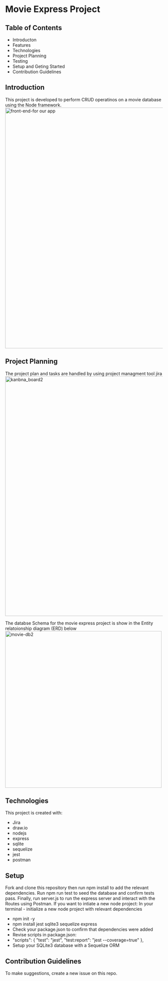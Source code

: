 
# Movie Express Project

## Table of Contents
* Introducton
* Features
* Technologies
* Project Planning
* Testing
* Setup and Geting Started
* Contribution Guidelines

## Introduction
This project is developed to perform CRUD operatinos on a movie database using the Node framework.
<img width="768" alt="front-end-for our app" src="https://user-images.githubusercontent.com/71066745/145648088-af5b3551-e7fa-4f00-99a4-5472c418efca.PNG">


## Project Planning
The project plan and tasks are handled by using project managment tool jira
<img width="765" alt="kanbna_board2" src="https://user-images.githubusercontent.com/71066745/145644622-51912e07-c851-450f-a12b-191393127abe.PNG">


The databse Schema for the movie express project  is show in the Entity relatoionship diagram (ERD)  below
<img width="500" alt="movie-db2" src="https://user-images.githubusercontent.com/71066745/145620525-b7b234b0-14bc-46e0-902d-a1431d03dead.PNG">
## Technologies 

This project is created with:
* Jira
* draw.io
* nodejs
* express
* sqlite
* sequelize
* jest
* postman
## Setup

Fork and clone this repository then run npm install to add the relevant dependencies. Run npm run test to seed the database and confirm tests pass. Finally, run server.js to run the express server and interact with the Routes using Postman.
If you want to intiate a new node project:
In your terminal - initialize a new node project with relevant dependencies
* npm init -y
* npm install jest sqlite3 sequelize express
* Check your package.json to confirm that dependencies were added
* Revise scripts in package.json:
* "scripts": {
    "test": "jest",
    "test:report": "jest --coverage=true"
  },
* Setup your SQLite3 database with a Sequelize ORM

## Contribution Guidelines
To make suggestions, create a new issue on this repo.
